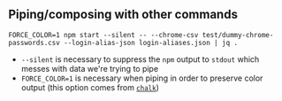 ## Piping/composing with other commands

```
FORCE_COLOR=1 npm start --silent -- --chrome-csv test/dummy-chrome-passwords.csv --login-alias-json login-aliases.json | jq .
```

- `--silent` is necessary to suppress the `npm` output to `stdout` which messes with
  data we're trying to pipe
- `FORCE_COLOR=1` is necessary when piping in order to preserve color output (this
  option comes from
  [`chalk`](https://github.com/chalk/chalk/tree/v4.1.2?tab=readme-ov-file#chalksupportscolor))

